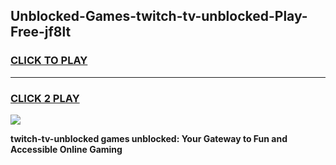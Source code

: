 
## Unblocked-Games-twitch-tv-unblocked-Play-Free-jf8lt
<h3>
<a href="https://premium76.site?title=twitch-tv-unblocked&ref=18A1">CLICK TO PLAY</a></h3>
<hr>

<h3>
<a href="https://premium76.site?title=twitch-tv-unblocked&ref=18A1">CLICK 2 PLAY</a>
  
</h3>

<a href="https://premium76.site?title=twitch-tv-unblocked&ref=18A1"><img src="https://clearcache.store/games.png"></a>


**twitch-tv-unblocked games unblocked: Your Gateway to Fun and Accessible Online Gaming**
